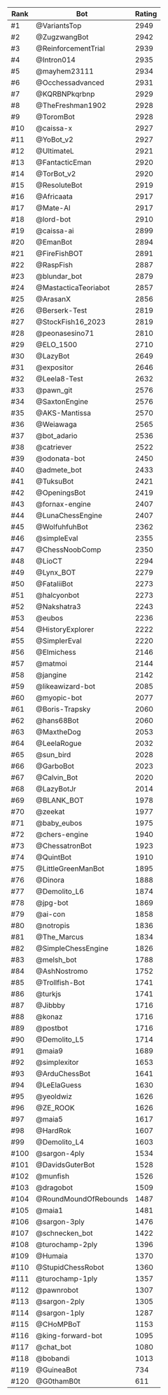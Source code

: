 Rank|Bot|Rating
---|---|---
#1|@VariantsTop|2949
#2|@ZugzwangBot|2942
#3|@ReinforcementTrial|2939
#4|@Intron014|2935
#5|@mayhem23111|2934
#6|@Occhessadvanced|2931
#7|@KQRBNPkqrbnp|2929
#8|@TheFreshman1902|2928
#9|@ToromBot|2928
#10|@caissa-x|2927
#11|@YoBot_v2|2927
#12|@UltimateL|2921
#13|@FantacticEman|2920
#14|@TorBot_v2|2920
#15|@ResoluteBot|2919
#16|@Africaata|2917
#17|@Mate-AI|2917
#18|@lord-bot|2910
#19|@caissa-ai|2899
#20|@EmanBot|2894
#21|@FireFishBOT|2891
#22|@RaspFish|2887
#23|@blundar_bot|2879
#24|@MastacticaTeoriabot|2857
#25|@ArasanX|2856
#26|@Berserk-Test|2819
#27|@StockFish16_2023|2819
#28|@peonasesino71|2810
#29|@ELO_1500|2710
#30|@LazyBot|2649
#31|@expositor|2646
#32|@Leela8-Test|2632
#33|@pawn_git|2576
#34|@SaxtonEngine|2576
#35|@AKS-Mantissa|2570
#36|@Weiawaga|2565
#37|@bot_adario|2536
#38|@catriever|2522
#39|@odonata-bot|2450
#40|@admete_bot|2433
#41|@TuksuBot|2421
#42|@OpeningsBot|2419
#43|@fornax-engine|2407
#44|@LunaChessEngine|2407
#45|@WolfuhfuhBot|2362
#46|@simpleEval|2355
#47|@ChessNoobComp|2350
#48|@LioCT|2294
#49|@Lynx_BOT|2279
#50|@FataliiBot|2273
#51|@halcyonbot|2273
#52|@Nakshatra3|2243
#53|@eubos|2236
#54|@HistoryExplorer|2222
#55|@SimplerEval|2220
#56|@Elmichess|2146
#57|@matmoi|2144
#58|@jangine|2142
#59|@likeawizard-bot|2085
#60|@myopic-bot|2077
#61|@Boris-Trapsky|2060
#62|@hans68Bot|2060
#63|@MaxtheDog|2053
#64|@LeelaRogue|2032
#65|@sun_bird|2028
#66|@GarboBot|2023
#67|@Calvin_Bot|2020
#68|@LazyBotJr|2014
#69|@BLANK_BOT|1978
#70|@zeekat|1977
#71|@baby_eubos|1975
#72|@chers-engine|1940
#73|@ChessatronBot|1923
#74|@QuintBot|1910
#75|@LittleGreenManBot|1895
#76|@Dinora|1888
#77|@Demolito_L6|1874
#78|@jpg-bot|1869
#79|@ai-con|1858
#80|@notropis|1836
#81|@The_Marcus|1834
#82|@SimpleChessEngine|1826
#83|@melsh_bot|1788
#84|@AshNostromo|1752
#85|@Trollfish-Bot|1741
#86|@turkjs|1741
#87|@Jibbby|1716
#88|@konaz|1716
#89|@postbot|1716
#90|@Demolito_L5|1714
#91|@maia9|1689
#92|@simplexitor|1653
#93|@ArduChessBot|1641
#94|@LeElaGuess|1630
#95|@yeoldwiz|1626
#96|@ZE_ROOK|1626
#97|@maia5|1617
#98|@HardRok|1607
#99|@Demolito_L4|1603
#100|@sargon-4ply|1534
#101|@DavidsGuterBot|1528
#102|@munfish|1526
#103|@dragobot|1509
#104|@RoundMoundOfRebounds|1487
#105|@maia1|1481
#106|@sargon-3ply|1476
#107|@schnecken_bot|1422
#108|@turochamp-2ply|1396
#109|@Humaia|1370
#110|@StupidChessRobot|1360
#111|@turochamp-1ply|1357
#112|@pawnrobot|1307
#113|@sargon-2ply|1305
#114|@sargon-1ply|1287
#115|@CHoMPBoT|1153
#116|@king-forward-bot|1095
#117|@chat_bot|1080
#118|@bobandi|1013
#119|@GuineaBot|734
#120|@G0thamB0t|611
